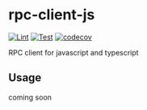 # rpc-client-js
[![Lint](https://github.com/rpccloud/rpc-client-js/workflows/Lint/badge.svg)](https://github.com/rpccloud/rpc-client-js/actions?query=workflow%3ALint)
[![Test](https://github.com/rpccloud/rpc-client-js/workflows/Test/badge.svg)](https://github.com/rpccloud/rpc-client-js/actions?query=workflow%3ATest)
[![codecov](https://codecov.io/gh/rpccloud/rpc-client-js/branch/master/graph/badge.svg)](https://codecov.io/gh/rpccloud/rpc-client-js)

RPC client for javascript and typescript

## Usage

coming soon
